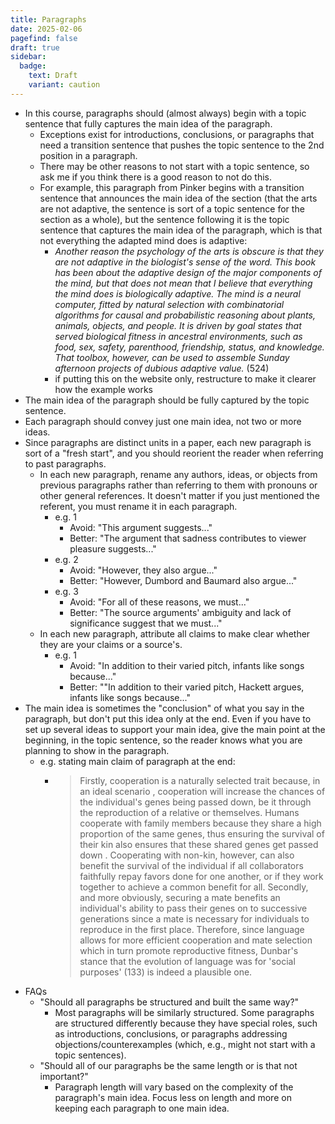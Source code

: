 ```yaml
---
title: Paragraphs
date: 2025-02-06
pagefind: false
draft: true
sidebar:
  badge:
    text: Draft
    variant: caution
---
```


- In this course, paragraphs should (almost always) begin with a topic sentence that fully captures the main idea of the paragraph.
	- Exceptions exist for introductions, conclusions, or paragraphs that need a transition sentence that pushes the topic sentence to the 2nd position in a paragraph.
	- There may be other reasons to not start with a topic sentence, so ask me if you think there is a good reason to not do this.
	- For example, this paragraph from Pinker begins with a transition sentence that announces the main idea of the section (that the arts are not adaptive, the sentence is sort of a topic sentence for the section as a whole), but the sentence following it is the topic sentence that captures the main idea of the paragraph, which is that not everything the adapted mind does is adaptive:
		- _Another reason the psychology of the arts is obscure is that they are not adaptive in the biologist's sense of the word. This book has been about the adaptive design of the major components of the mind, but that does not mean that I believe that everything the mind does is biologically adaptive. The mind is a neural computer, fitted by natural selection with combinatorial algorithms for causal and probabilistic reasoning about plants, animals, objects, and people. It is driven by goal states that served biological fitness in ancestral environments, such as food, sex, safety, parenthood, friendship, status, and knowledge. That toolbox, however, can be used to assemble Sunday afternoon projects of dubious adaptive value._ (524)
		- if putting this on the website only, restructure to make it clearer how the example works
- The main idea of the paragraph should be fully captured by the topic sentence.
- Each paragraph should convey just one main idea, not two or more ideas.
- Since paragraphs are distinct units in a paper, each new paragraph is sort of a "fresh start", and you should reorient the reader when referring to past paragraphs.
	- In each new paragraph, rename any authors, ideas, or objects from previous paragraphs rather than referring to them with pronouns or other general references. It doesn't matter if you just mentioned the referent, you must rename it in each paragraph.
		- e.g. 1
			- Avoid: "This argument suggests..."
			- Better: "The argument that sadness contributes to viewer pleasure suggests..."
		- e.g. 2
			- Avoid: "However, they also argue..."
			- Better: "However, Dumbord and Baumard also argue..."
		- e.g. 3
			- Avoid: "For all of these reasons, we must..."
			- Better: "The source arguments' ambiguity and lack of significance suggest that we must..."
	- In each new paragraph, attribute all claims to make clear whether they are your claims or a source's.
		- e.g. 1
			- Avoid: "In addition to their varied pitch, infants like songs because..."
			- Better: ""In addition to their varied pitch, Hackett argues, infants like songs because..."
- The main idea is sometimes the "conclusion" of what you say in the paragraph, but don't put this idea only at the end. Even if you have to set up several ideas to support your main idea, give the main point at the beginning, in the topic sentence, so the reader knows what you are planning to show in the paragraph.
	- e.g. stating main claim of paragraph at the end:
		- > Firstly, cooperation is a naturally selected trait  because, in an ideal scenario , cooperation will increase the chances of the individual's genes being passed down, be it through the reproduction of a relative or themselves. Humans cooperate with family members because they share a high proportion of the same genes, thus ensuring the survival of their kin also ensures that these shared genes get passed down . Cooperating with non-kin, however, can also benefit the survival of the individual if all collaborators faithfully repay favors done for one another, or if they work together to achieve a common benefit for all. Secondly, and more obviously, securing a mate benefits an individual's ability to pass their genes on to successive generations since a mate is necessary for individuals to reproduce in the first place. Therefore, since language allows for more efficient cooperation and mate selection which in turn promote reproductive fitness, Dunbar's stance that the evolution of language was for 'social purposes' (133) is indeed a plausible one.
- FAQs
	- "Should all paragraphs be structured and built the same way?"
		- Most paragraphs will be similarly structured. Some paragraphs are structured differently because they have special roles, such as introductions, conclusions, or paragraphs addressing objections/counterexamples (which, e.g., might not start with a topic sentences).
	- "Should all of our paragraphs be the same length or is that not important?"
		- Paragraph length will vary based on the complexity of the paragraph's main idea. Focus less on length and more on keeping each paragraph to one main idea.
